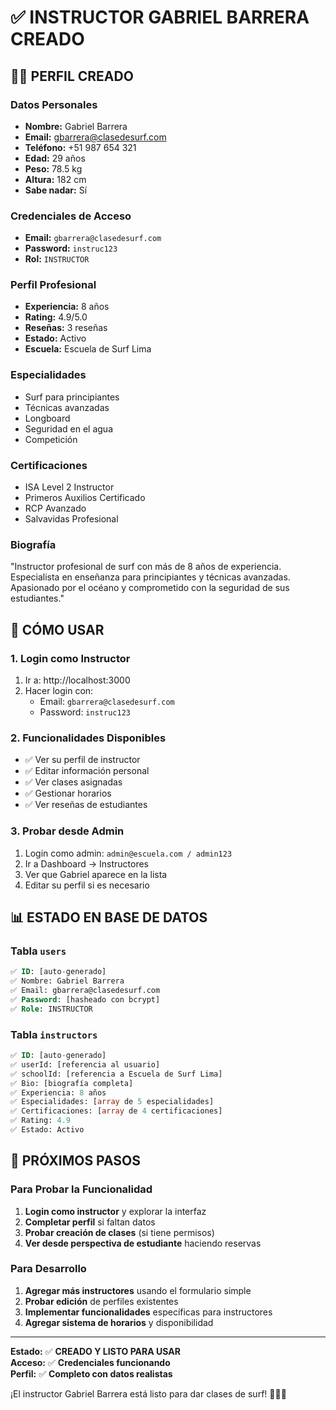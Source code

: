 # ✅ INSTRUCTOR GABRIEL BARRERA CREADO

## 👨‍🏄 **PERFIL CREADO**

### **Datos Personales**
- **Nombre:** Gabriel Barrera
- **Email:** gbarrera@clasedesurf.com
- **Teléfono:** +51 987 654 321
- **Edad:** 29 años
- **Peso:** 78.5 kg
- **Altura:** 182 cm
- **Sabe nadar:** Sí

### **Credenciales de Acceso**
- **Email:** `gbarrera@clasedesurf.com`
- **Password:** `instruc123`
- **Rol:** `INSTRUCTOR`

### **Perfil Profesional**
- **Experiencia:** 8 años
- **Rating:** 4.9/5.0
- **Reseñas:** 3 reseñas
- **Estado:** Activo
- **Escuela:** Escuela de Surf Lima

### **Especialidades**
- Surf para principiantes
- Técnicas avanzadas
- Longboard
- Seguridad en el agua
- Competición

### **Certificaciones**
- ISA Level 2 Instructor
- Primeros Auxilios Certificado
- RCP Avanzado
- Salvavidas Profesional

### **Biografía**
"Instructor profesional de surf con más de 8 años de experiencia. Especialista en enseñanza para principiantes y técnicas avanzadas. Apasionado por el océano y comprometido con la seguridad de sus estudiantes."

## 🚀 **CÓMO USAR**

### **1. Login como Instructor**
1. Ir a: http://localhost:3000
2. Hacer login con:
   - Email: `gbarrera@clasedesurf.com`
   - Password: `instruc123`

### **2. Funcionalidades Disponibles**
- ✅ Ver su perfil de instructor
- ✅ Editar información personal
- ✅ Ver clases asignadas
- ✅ Gestionar horarios
- ✅ Ver reseñas de estudiantes

### **3. Probar desde Admin**
1. Login como admin: `admin@escuela.com / admin123`
2. Ir a Dashboard → Instructores
3. Ver que Gabriel aparece en la lista
4. Editar su perfil si es necesario

## 📊 **ESTADO EN BASE DE DATOS**

### **Tabla `users`**
```sql
✅ ID: [auto-generado]
✅ Nombre: Gabriel Barrera
✅ Email: gbarrera@clasedesurf.com
✅ Password: [hasheado con bcrypt]
✅ Role: INSTRUCTOR
```

### **Tabla `instructors`**
```sql
✅ ID: [auto-generado]
✅ userId: [referencia al usuario]
✅ schoolId: [referencia a Escuela de Surf Lima]
✅ Bio: [biografía completa]
✅ Experiencia: 8 años
✅ Especialidades: [array de 5 especialidades]
✅ Certificaciones: [array de 4 certificaciones]
✅ Rating: 4.9
✅ Estado: Activo
```

## 🎯 **PRÓXIMOS PASOS**

### **Para Probar la Funcionalidad**
1. **Login como instructor** y explorar la interfaz
2. **Completar perfil** si faltan datos
3. **Probar creación de clases** (si tiene permisos)
4. **Ver desde perspectiva de estudiante** haciendo reservas

### **Para Desarrollo**
1. **Agregar más instructores** usando el formulario simple
2. **Probar edición** de perfiles existentes
3. **Implementar funcionalidades** específicas para instructores
4. **Agregar sistema de horarios** y disponibilidad

---

**Estado:** ✅ **CREADO Y LISTO PARA USAR**  
**Acceso:** ✅ **Credenciales funcionando**  
**Perfil:** ✅ **Completo con datos realistas**

¡El instructor Gabriel Barrera está listo para dar clases de surf! 🏄‍♂️🌊